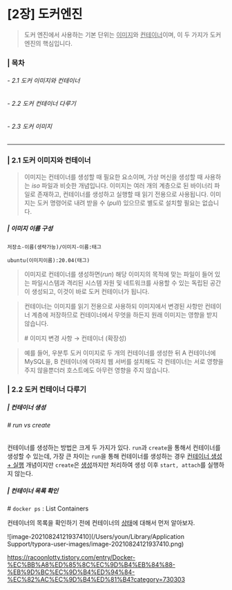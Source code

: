 # [2장] 도커엔진 

> 도커 엔진에서 사용하는 기본 단위는 <u>이미지</u>와 <u>컨테이너</u>이며, 이 두 가지가 도커 엔진의 핵심입니다. 

### | 목차

###### - 2.1 도커 이미지와 컨테이너

###### - 2.2 도커 컨테이너 다루기

###### - 2.3 도커 이미지

___

### | 2.1 도커 이미지와 컨테이너

> 이미지는 컨테이너를 생성할 때 필요한 요소이며, 가상 머신을 생성할 때 사용하는 *iso* 파일과 비슷한 개념입니다. 이미지는 여러 개의 계층으로 된 바이너리 파일로 존재하고, 컨테이너를 생성하고 실행할 때 읽기 전용으로 사용됩니다. 이미지는 도커 명령어로 내려 받을 수 (*pull*) 있으므로 별도로 설치할 필요는 없습니다. 

##### | 이미지 이름 구성

`저장소-이름(생략가능)/이미지-이름:태그`

`ubuntu(이미지이름):20.04(태그)`

> 이미지로 컨테이너를 생성하면(*run*) 해당 이미지의 목적에 맞는 파일이 들어 있는 파일시스템과 격리된 시스템 자원 및 네트워크를 사용할 수 있는 독립된 공간이 생성되고, 이것이 바로 도커 컨테이너가 됩니다. 

> 컨테이너는 이미지를 읽기 전용으로 사용하되 이미지에서 변경된 사항만 컨테이너 계층에 저장하므로 컨테이너에서 무엇을 하든지 원래 이미지는 영향을 받지 않습니다. 
>
> \# 이미지 변경 사항 → 컨테이너 (확장성)

> 예를 들어, 우분투 도커 이미지로 두 개의 컨테이너를 생성한 뒤 A 컨테이너에 MySQL을, B 컨테이너에 아파치 웹 서버를 설치해도 각 컨테이너는 서로 영향을 주지 않을뿐더러 호스트에도 아무런 영향을 주지 않습니다. 

### | 2.2 도커 컨테이너 다루기 

##### | 컨테이너 생성 

###### \# run vs create 

컨테이너를 생성하는 방법은 크게 두 가지가 있다. `run`과 `create`을 통해서 컨테이너를 생성할 수 있는데, 가장 큰 차이는 `run`을 통해 컨테이너를 생성하는 경우 <u>컨테이너 생성 + 실행</u> 개념이지만 `create`은 <u>생성</u>까지만 처리하여 생성 이후 `start, attach`를 실행하지 않는다. 

##### | 컨테이너 목록 확인 

\# `docker ps` : List Containers 

컨테이너의 목록을 확인하기 전에 컨테이너의 <u>상태</u>에 대해서 먼저 알아보자.

![image-20210824121937410](/Users/youn/Library/Application Support/typora-user-images/image-20210824121937410.png)

https://racoonlotty.tistory.com/entry/Docker-%EC%BB%A8%ED%85%8C%EC%9D%B4%EB%84%88-%EB%9D%BC%EC%9D%B4%ED%94%84-%EC%82%AC%EC%9D%B4%ED%81%B4?category=730303